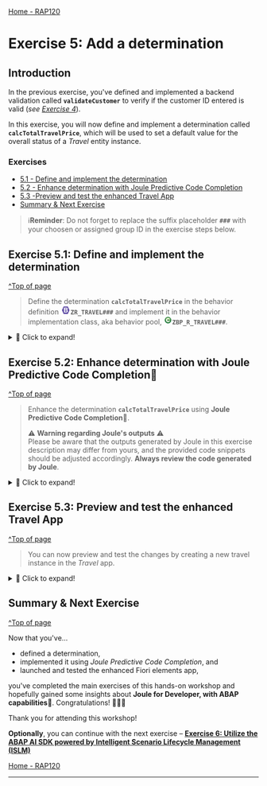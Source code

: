 [Home - RAP120](../../README.md)

# Exercise 5: Add a determination

## Introduction

In the previous exercise, you've defined and implemented a backend validation called **`validateCustomer`** to verify if the customer ID entered is valid (_see [Exercise 4](../ex04/README.md)_).

In this exercise, you will now define and implement a determination called **`calcTotalTravelPrice`**, which will be used to set a default value for the overall status of a _Travel_ entity instance.  

### Exercises

- [5.1 - Define and implement the determination](#exercise-51-Define-and-implement-the-determination)
- [5.2 - Enhance determination with Joule Predictive Code Completion](#exercise-52-Enhance-determination-with-Joule-Predictive-Code-Completion)
- [5.3 -Preview and test the enhanced Travel App](#exercise-53-preview-and-test-the-enhanced-travel-app)
- [Summary & Next Exercise](#summary--next-exercise)

> ℹ️**Reminder**: Do not forget to replace the suffix placeholder **`###`** with your choosen or assigned group ID in the exercise steps below. 

<!-- ### About Determinations  
> A determination is an optional part of the business object behavior that modifies instances of business objects based on trigger conditions. A determination is implicitly invoked by the RAP framework if the trigger condition of the determination is fulfilled. Trigger conditions can be modify operations and modified fields.   
>  
> **Further reading**: [Determinations](https://help.sap.com/docs/btp/sap-abap-restful-application-programming-model/determinations?version=Cloud)

<!--
ℹ️ **Exkurs**

 <details>
  <summary>Click to expand!</summary>

   ### About Entity Manipulation Language (EML)
   > The Entity Manipulation Language (EML) is an extension of the ABAP language which offers an API-based access to RAP business objects. EML is used to implement the transactional behavior of RAP BOs and also access existing RAP BOs from outside the RAP context.   
   > 
   > PS: Some EML statements can be used in the so-called local mode - by using the [addition **`IN LOCAL MODE`**](https://help.sap.com/doc/abapdocu_cp_index_htm/CLOUD/en-US/index.htm?file=abapin_local_mode.htm) - to exclude feature controls and authorization checks. This addition can only be used in the behavior implementation (aka behavior pool) of a particular RAP BO when accessing its own instances, i. e. not for accessing instances of other RAP BOs.
   >
   > The EML reference documentation is provided in the ABAP Keyword Documentation.   
   > You can use the classic **F1 Help** to get detailed information on each statement by pressing **F1** in the ABAP editors. 
   >
   > **Further reading**: [Entity Manipulation Language (EML)](https://help.sap.com/docs/abap-cloud/abap-rap/entity-manipulation-language-eml?version=sap_btp) | [ABAP for RAP Business Objects](https://help.sap.com/doc/abapdocu_cp_index_htm/CLOUD/en-US/index.htm?file=abenabap_for_rap_bos.htm)  
</details>
--> 

## Exercise 5.1: Define and implement the determination
[^Top of page](#Introduction)

> Define the determination **`calcTotalTravelPrice`** in the behavior definition ![behaviordefinition](images/adt_bdef.png)**`ZR_TRAVEL###`** and implement it in the behavior implementation class, aka behavior pool, ![class](images/adt_class.png)**`ZBP_R_TRAVEL###`**.  

 <details>
  <summary>🔵 Click to expand!</summary>

   1. In the the behavior definiton ![bdef icon](images/adt_bdef.png)**`ZR_TRAVEL###`**, define the fields **`TotalPrice`** and **`CurrencyCode`** fields as readonly

      ```ABAP
      managed implementation in class ZBP_R_TRAVEL### unique;
      strict ( 2 );
      with draft;
      extensible;
      define behavior for ZR_TRAVEL### alias Travel
      persistent table ZTRAVEL###
      extensible
      draft table ZTRAVEL_D###
      etag master LocalLastChangedAt
      lock master total etag LastChangedAt
      authorization master( global )

      {
        field ( readonly )
        Uuid,
        LocalCreatedBy,
        LocalCreatedAt,
        LocalLastChangedBy,
        LocalLastChangedAt,
        LastChangedAt,
        //Define TotalPrice and CurrencyCode as readonly
        TotalPrice,
        CurrencyCode;

        .......
      }
      ```
   
   2. Go to the behavior definiton ![bdef icon](images/adt_bdef.png)**`ZR_TRAVEL###`** and add the following determination

      ```ABAP
      determination calcTotalTravelPrice on save { create; update; }
      ```
  
   The statement specifies the name of the new determination, **`calcTotalTravelPrice`** and **`on save`** as the determination time when creating and updating new _Travel_ instance (**`{ create; update; }`**). 

   2. Save![save icon](images/adt_save.png) and activate![activate icon](images/adt_activate.png) the changes in ![bdef icon](images/adt_bdef.png)**`ZR_TRAVEL###`**  

   3. Declare the required method in the behavior implementation class ![class](images/adt_class.png)**`ZBP_R_TRAVEL###`** using the ADT Quick Fix by setting the cursor on the determination name and pressing **Ctrl + 1** to open the **Quick Assist** view.
 
      Select the entry _**`Add method for determination calcTotalTravelPrice of entity ZR_TRAVEL###...`**_. 

   4. Save ![save icon](images/adt_save.png) and activate ![activate icon](images/adt_activate.png) the changes in ![class icon](images/adt_class.png)**`ZBP_R_TRAVEL###`**.  

      As result, the `FOR DETERMINE` method **`calcTotalTravelPrice`** will be added to the local handler class **`lcl_handler`** of the behavior pool of the _Travel_ BO entity ![class icon](images/adt_class.png)**`ZBP_R_TRAVEL###`**. 

  ![](/exercises/ex05/images/rap120_2505_ex51.gif)


</details>

## Exercise 5.2: Enhance determination with Joule Predictive Code Completion💎
[^Top of page](#Introduction)

> Enhance the determination **`calcTotalTravelPrice`** using **Joule Predictive Code Completion💎**.
> 
> ⚠ **Warning regarding Joule's outputs** ⚠    
> Please be aware that the outputs generated by Joule in this exercise description may differ from yours, and the provided code snippets should be adjusted accordingly. **Always review the code generated by Joule**.

 <details>
  <summary>🔵 Click to expand!</summary>

 1. Disable **Joule Predictive Code Completion** by pressing ![](/exercises/images/adt_joule_code_completion2.png) in the toolbar. 
 
 2. Go to your implementation class ![class](images/adt_class.png)**`ZBP_R_TRAVEL###`** and add the following ABAP comments in the **`calcTotalTravelPrice`** method implementation

    ```ABAP

        "1) Read Travel and Booking entities
        "2) Calculate the total price. Use reduce operator
        "3) Update the total price of the Travel

    ```
 
3. Enable **Joule Predictive Code Completion** by pressing ![](/exercises/images/adt_joule_code_completion2.png) in the toolbar. 

4. Press **Enter** after each comment. 
 
  >**Joule Predictive Code Completion**💎 will suggest the next lines based on the previous comment that you've added in the previous step.

5. Review the code and press _**Tab**_.  

6. Make sure to finish the implementation of **`calcTotalTravelPrice`** as below. At the end, the code should look something like this:

   ```ABAP
     METHOD calcTotalTravelPrice.
     "1) Read Travel and Booking entities
      READ ENTITIES OF zr_travel### IN LOCAL MODE
        ENTITY travel
        ALL FIELDS WITH CORRESPONDING #( keys )
        RESULT DATA(lt_travel)
      ENTITY travel BY \_Booking
       ALL FIELDS WITH CORRESPONDING #( keys )
      RESULT DATA(lt_booking).

      DATA(lv_total_price) = VALUE #( lt_travel[ 1 ]-TotalPrice OPTIONAL ).
      DATA(lv_currency_code) = VALUE #( lt_booking[ 1 ]-CurrencyCode OPTIONAL ).

      "2)Calculate the total price. Use reduce operator
      DATA(total_price) = REDUCE /dmo/total_price( INIT sum TYPE /dmo/total_price
                                                                FOR booking IN lt_booking
                                                                NEXT sum     = sum + booking-FlightPrice ).
      "3)Update the total price of the Travel
      IF lv_total_price <> total_price.
        MODIFY ENTITIES OF zr_travel### IN LOCAL MODE
        ENTITY travel
          UPDATE
            FIELDS ( TotalPrice CurrencyCode )
            WITH VALUE #( FOR key IN keys
                              ( %tky            = key-%tky
                                TotalPrice      = total_price
                                CurrencyCode    = lv_currency_code ) )
        REPORTED DATA(reported_modify).
      ENDIF.

     ENDMETHOD.

   ```

   Your source code should look like this:

   ```ABAP 
       CLASS LHC_ZR_TRAVEL### DEFINITION INHERITING FROM CL_ABAP_BEHAVIOR_HANDLER.
         PRIVATE SECTION.
           METHODS:
             GET_GLOBAL_AUTHORIZATIONS FOR GLOBAL AUTHORIZATION
               IMPORTING
                 REQUEST requested_authorizations FOR Travel
               RESULT result,
             validateCustomer FOR VALIDATE ON SAVE
                   IMPORTING keys FOR Travel~validateCustomer,
             calcTotalTravelPrice FOR DETERMINE ON SAVE
                   IMPORTING keys FOR Travel~calcTotalTravelPrice.

       ENDCLASS.

       CLASS LHC_ZR_TRAVEL### IMPLEMENTATION.
         METHOD GET_GLOBAL_AUTHORIZATIONS.
         ENDMETHOD.

         METHOD validateCustomer.
           "ABAP EML to read the field CustomerId from CDS view ZR_TRAVEL###
             READ ENTITIES OF ZR_TRAVEL### IN LOCAL MODE
                 ENTITY Travel
                   FIELDS ( CustomerID )
                   WITH CORRESPONDING #( keys )
                 RESULT DATA(lt_travel).


               LOOP AT lt_travel INTO DATA(travel).
                 DATA(lo_travel_helper) = NEW zcl_travel_helper_###(  ).
                 DATA(customer_id) = travel-CustomerID.

                 IF customer_id IS INITIAL.
                     APPEND VALUE #( %tky = travel-%tky ) TO failed-travel.
                     APPEND VALUE #( %tky                = travel-%tky
                                     %state_area         = 'VALIDATE_CUSTOMER'
                                     %msg                = NEW /dmo/cm_flight_messages( textid   = /dmo/cm_flight_messages=>enter_customer_id
                                                                                       severity = if_abap_behv_message=>severity-error )
                                     %element-CustomerID = if_abap_behv=>mk-on
                                   ) TO reported-travel.


                 ELSEIF lo_travel_helper->validate_customer( customer_id ) = abap_false.

                 APPEND VALUE #( %tky = travel-%tky ) TO failed-travel.
                 APPEND VALUE #( %tky                = travel-%tky
                                 %state_area         = 'VALIDATE_CUSTOMER'
                                 %msg                = NEW /dmo/cm_flight_messages( textid      = /dmo/cm_flight_messages=>customer_unkown
                                                                                   customer_id = travel-CustomerId
                                                                                   severity    = if_abap_behv_message=>severity-error )
                                 %element-CustomerID = if_abap_behv=>mk-on
                                 ) TO reported-travel.
                 ENDIF.
               ENDLOOP.
         ENDMETHOD.

    METHOD calcTotalTravelPrice.
     "1) Read Travel and Booking entities
      READ ENTITIES OF zr_travel### IN LOCAL MODE
        ENTITY travel
        ALL FIELDS WITH CORRESPONDING #( keys )
        RESULT DATA(lt_travel)
      ENTITY travel BY \_Booking
        ALL FIELDS WITH CORRESPONDING #( keys )
      RESULT DATA(lt_booking).

      DATA(lv_total_price) = VALUE #( lt_travel[ 1 ]-TotalPrice OPTIONAL ).
      DATA(lv_currency_code) = VALUE #( lt_booking[ 1 ]-CurrencyCode OPTIONAL ).

      "2)Calculate the total price. Use reduce operator
      DATA(total_price) = REDUCE /dmo/total_price( INIT sum TYPE /dmo/total_price
                                                                FOR booking IN lt_booking
                                                                NEXT sum     = sum + booking-FlightPrice ).
      "3)Update the total price of the Travel
      IF lv_total_price <> total_price.
        MODIFY ENTITIES OF zr_travel### IN LOCAL MODE
        ENTITY travel
          UPDATE
            FIELDS ( TotalPrice CurrencyCode )
            WITH VALUE #( FOR key IN keys
                              ( %tky            = key-%tky
                                TotalPrice      = total_price
                                CurrencyCode    = lv_currency_code ) )
        REPORTED DATA(reported_modify).
      ENDIF.

      ENDMETHOD.

     ENDCLASS.
   ```

5. Save ![save icon](images/adt_save.png) and activate ![activate icon](images/adt_activate.png) the changes. 


 ![](/exercises/ex05/images/rap120_2505_ex52.gif)



</details>

## Exercise 5.3: Preview and test the enhanced Travel App

[^Top of page](#Introduction)

> You can now preview and test the changes by creating a new travel instance in the _Travel_ app.

 <details>
  <summary>🔵 Click to expand!</summary>

1. Refresh your application in the browser using **F5** if the browser is still open   
   or go to your service binding ![service binding](images/adt_srvb.png)**`ZUI_TRAVEL_###_04`** and start the Fiori elements App preview for the **`Travel`** entity set.

2. Create a new _Travel_ instance with one ore more _Booking_ instances. The **`Total Price`** field should calculated by the logic you just implemented. 

![](/exercises/ex05/images/rap120_2505_ex53.gif)

 
</details>

## Summary & Next Exercise
[^Top of page](#Introduction)

Now that you've... 
- defined a determination,
- implemented it using _Joule Predictive Code Completion_, and
- launched and tested the enhanced Fiori elements app, 

you've completed the main exercises of this hands-on workshop and hopefully gained some insights about **Joule for Developer, with ABAP capabilities💎**. Congratulations! 🎉🎉🎉

Thank you for attending this workshop!

**Optionally**, you can continue with the next exercise – **[Exercise 6: Utilize the ABAP AI SDK powered by Intelligent Scenario Lifecycle Management (ISLM)](../ex06/README.md)**


[Home - RAP120](../../README.md)

---
